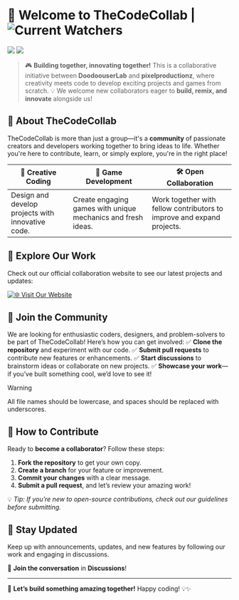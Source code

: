 # 🚀 Welcome to **TheCodeCollab** | ![Current Watchers](https://img.shields.io/github/watchers/DoodoouserLab/TheCodeCollab)

![](https://img.shields.io/badge/Current%20Project%3A-ExploreBox-009dc6?style=for-the-badge&logo=html5)
![](https://img.shields.io/badge/Project%20Status%3A-Alpha-red?style=for-the-badge)

> 🎮 **Building together, innovating together!**
> This is a collaborative initiative between **DoodoouserLab** and **pixelproductionz**, where creativity meets code to develop exciting projects and games from scratch.
> 💡 We welcome new collaborators eager to **build, remix, and innovate** alongside us!

## 🌟 About TheCodeCollab
TheCodeCollab is more than just a group—it's a **community** of passionate creators and developers working together to bring ideas to life. Whether you're here to contribute, learn, or simply explore, you're in the right place!

| 🎨 **Creative Coding** | 🚀 **Game Development** | 🛠️ **Open Collaboration** |
|------------------|---------------|----------------|
| Design and develop projects with innovative code. | Create engaging games with unique mechanics and fresh ideas. | Work together with fellow contributors to improve and expand projects. |

## 🔗 Explore Our Work
Check out our official collaboration website to see our latest projects and updates:

[![🌐 Visit Our Website](https://img.shields.io/badge/🌐-Visit%20Our%20Website-blue?style=for-the-badge)](https://doodoouserlab.github.io/TheCodeCollab)

## 🤝 Join the Community
We are looking for enthusiastic coders, designers, and problem-solvers to be part of TheCodeCollab! Here’s how you can get involved:
✅ **Clone the repository** and experiment with our code.
✅ **Submit pull requests** to contribute new features or enhancements.
✅ **Start discussions** to brainstorm ideas or collaborate on new projects.
✅ **Showcase your work**—if you’ve built something cool, we’d love to see it!

>[!WARNING]
>All file names should be lowercase, and spaces should be replaced with underscores.

## 📜 How to Contribute
Ready to **become a collaborator**? Follow these steps:
1. **Fork the repository** to get your own copy.
2. **Create a branch** for your feature or improvement.
3. **Commit your changes** with a clear message.
4. **Submit a pull request**, and let’s review your amazing work!

💡 *Tip: If you’re new to open-source contributions, check out our guidelines before submitting.*

## 📢 Stay Updated
Keep up with announcements, updates, and new features by following our work and engaging in discussions.

🔔 **Join the conversation** in **Discussions**!

---

🚀 **Let’s build something amazing together!**
Happy coding! 💡✨
